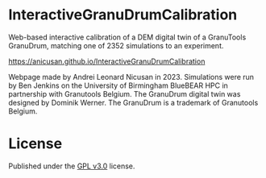 # InteractiveGranuDrumCalibration
Web-based interactive calibration of a DEM digital twin of a GranuTools GranuDrum, matching one of 2352 simulations to an experiment.

https://anicusan.github.io/InteractiveGranuDrumCalibration


Webpage made by Andrei Leonard Nicusan in 2023. Simulations were run by Ben Jenkins on the University of Birmingham BlueBEAR HPC in partnership with Granutools Belgium. The GranuDrum digital twin was designed by Dominik Werner. The GranuDrum is a trademark of Granutools Belgium.


# License
Published under the [GPL v3.0](https://choosealicense.com/licenses/gpl-3.0/) license.